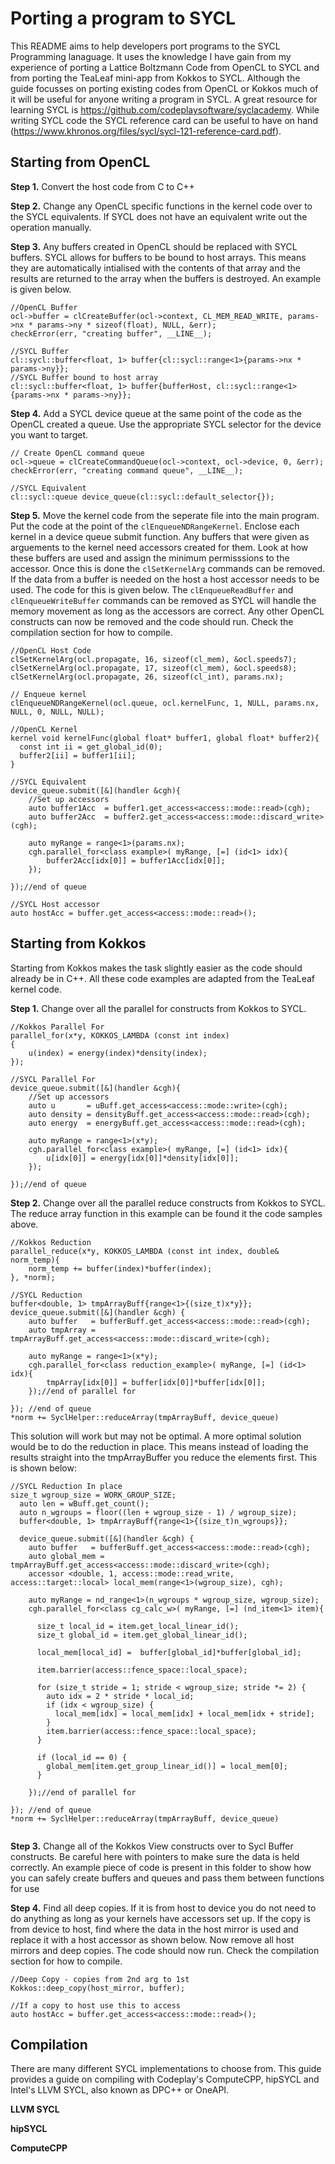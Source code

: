 # Porting a program to SYCL

This README aims to help developers port programs to the SYCL Programming lanaguage. It uses the knowledge I have gain from my experience of porting a Lattice Boltzmann Code from OpenCL to SYCL and from porting the TeaLeaf mini-app from Kokkos to SYCL. Although the guide focusses on porting existing codes from OpenCL or Kokkos much of it will be useful for anyone writing a program in SYCL. A great resource for learning SYCL is https://github.com/codeplaysoftware/syclacademy. While writing SYCL code the SYCL reference card can be useful to have on hand (https://www.khronos.org/files/sycl/sycl-121-reference-card.pdf).

## Starting from OpenCL
**Step 1.** Convert the host code from C to C++

**Step 2.** Change any OpenCL specific functions in the kernel code over to the SYCL equivalents. If SYCL does not have an equivalent write out the operation manually.

**Step 3.** Any buffers created in OpenCL should be replaced with SYCL buffers. SYCL allows for buffers to be bound to host arrays. This means they are automatically intialised with the contents of that array and the results are returned to the array when the buffers is destroyed. An example is given below.
```
//OpenCL Buffer
ocl->buffer = clCreateBuffer(ocl->context, CL_MEM_READ_WRITE, params->nx * params->ny * sizeof(float), NULL, &err);
checkError(err, "creating buffer", __LINE__);

//SYCL Buffer
cl::sycl::buffer<float, 1> buffer{cl::sycl::range<1>{params->nx * params->ny}};
//SYCL Buffer bound to host array
cl::sycl::buffer<float, 1> buffer{bufferHost, cl::sycl::range<1>{params->nx * params->ny}};
```

**Step 4.** Add a SYCL device queue at the same point of the code as the OpenCL created a queue. Use the appropriate SYCL selector for the device you want to target.
```
// Create OpenCL command queue
ocl->queue = clCreateCommandQueue(ocl->context, ocl->device, 0, &err);
checkError(err, "creating command queue", __LINE__);

//SYCL Equivalent
cl::sycl::queue device_queue(cl::sycl::default_selector{});
```

**Step 5.** Move the kernel code from the seperate file into the main program. Put the code at the point of the `clEnqueueNDRangeKernel`. Enclose each kernel in a device queue submit function. Any buffers that were given as arguements to the kernel need accessors created for them. Look at how these buffers are used and assign the minimum permisssions to the accessor. Once this is done the `clSetKernelArg` commands can be removed. If the data from a buffer is needed on the host a host accessor needs to be used. The code for this is given below. The `clEnqueueReadBuffer` and `clEnqueueWriteBuffer` commands can be removed as SYCL will handle the memory movement as long as the accessors are correct. Any other OpenCL constructs can now be removed and the code should run. Check the compilation section for how to compile.

```
//OpenCL Host Code
clSetKernelArg(ocl.propagate, 16, sizeof(cl_mem), &ocl.speeds7);
clSetKernelArg(ocl.propagate, 17, sizeof(cl_mem), &ocl.speeds8);
clSetKernelArg(ocl.propagate, 26, sizeof(cl_int), params.nx);

// Enqueue kernel
clEnqueueNDRangeKernel(ocl.queue, ocl.kernelFunc, 1, NULL, params.nx, NULL, 0, NULL, NULL);
                                   
//OpenCL Kernel
kernel void kernelFunc(global float* buffer1, global float* buffer2){
  const int ii = get_global_id(0);
  buffer2[ii] = buffer1[ii];
}

//SYCL Equivalent
device_queue.submit([&](handler &cgh){
    //Set up accessors
    auto buffer1Acc  = buffer1.get_access<access::mode::read>(cgh);
    auto buffer2Acc  = buffer2.get_access<access::mode::discard_write>(cgh);
    
    auto myRange = range<1>(params.nx);
    cgh.parallel_for<class example>( myRange, [=] (id<1> idx){
        buffer2Acc[idx[0]] = buffer1Acc[idx[0]];
    });
    
});//end of queue

//SYCL Host accessor
auto hostAcc = buffer.get_access<access::mode::read>();
```


## Starting from Kokkos
Starting from Kokkos makes the task slightly easier as the code should already be in C++. All these code examples are adapted from the TeaLeaf kernel code.

**Step 1.** Change over all the parallel for constructs from Kokkos to SYCL.
```
//Kokkos Parallel For
parallel_for(x*y, KOKKOS_LAMBDA (const int index)
{
    u(index) = energy(index)*density(index);
});

//SYCL Parallel For    
device_queue.submit([&](handler &cgh){
    //Set up accessors
    auto u       = uBuff.get_access<access::mode::write>(cgh);
    auto density = densityBuff.get_access<access::mode::read>(cgh);
    auto energy  = energyBuff.get_access<access::mode::read>(cgh);
    
    auto myRange = range<1>(x*y);
    cgh.parallel_for<class example>( myRange, [=] (id<1> idx){
        u[idx[0]] = energy[idx[0]]*density[idx[0]];
    });
    
});//end of queue
```

**Step 2.** Change over all the parallel reduce constructs from Kokkos to SYCL. The reduce array function in this example can be found it the code samples above. 

```
//Kokkos Reduction
parallel_reduce(x*y, KOKKOS_LAMBDA (const int index, double& norm_temp){
    norm_temp += buffer(index)*buffer(index);
}, *norm);

//SYCL Reduction
buffer<double, 1> tmpArrayBuff{range<1>{(size_t)x*y}};
device_queue.submit([&](handler &cgh) {
    auto buffer   = bufferBuff.get_access<access::mode::read>(cgh);
    auto tmpArray = tmpArrayBuff.get_access<access::mode::discard_write>(cgh);

    auto myRange = range<1>(x*y);
    cgh.parallel_for<class reduction_example>( myRange, [=] (id<1> idx){
        tmpArray[idx[0]] = buffer[idx[0]]*buffer[idx[0]];
    });//end of parallel for
    
}); //end of queue
*norm += SyclHelper::reduceArray(tmpArrayBuff, device_queue)

```
This solution will work but may not be optimal. A more optimal solution would be to do the reduction in place. This means instead of loading the results straight into the tmpArrayBuffer you reduce the elements first. This is shown below:

```
//SYCL Reduction In place
size_t wgroup_size = WORK_GROUP_SIZE;
  auto len = wBuff.get_count();
  auto n_wgroups = floor((len + wgroup_size - 1) / wgroup_size);
  buffer<double, 1> tmpArrayBuff{range<1>{(size_t)n_wgroups}};

  device_queue.submit([&](handler &cgh) {
    auto buffer   = bufferBuff.get_access<access::mode::read>(cgh);
    auto global_mem = tmpArrayBuff.get_access<access::mode::discard_write>(cgh);
    accessor <double, 1, access::mode::read_write, access::target::local> local_mem(range<1>(wgroup_size), cgh);

    auto myRange = nd_range<1>(n_wgroups * wgroup_size, wgroup_size);
    cgh.parallel_for<class cg_calc_w>( myRange, [=] (nd_item<1> item){

      size_t local_id = item.get_local_linear_id();
      size_t global_id = item.get_global_linear_id();
      
      local_mem[local_id] =  buffer[global_id]*buffer[global_id];

      item.barrier(access::fence_space::local_space);

      for (size_t stride = 1; stride < wgroup_size; stride *= 2) {
        auto idx = 2 * stride * local_id;
        if (idx < wgroup_size) {
          local_mem[idx] = local_mem[idx] + local_mem[idx + stride];
        }
        item.barrier(access::fence_space::local_space);
      }

      if (local_id == 0) {
        global_mem[item.get_group_linear_id()] = local_mem[0];
      }

    });//end of parallel for
      
}); //end of queue
*norm += SyclHelper::reduceArray(tmpArrayBuff, device_queue)
    
```

**Step 3.** Change all of the Kokkos View constructs over to Sycl Buffer constructs. Be careful here with pointers to make sure the data is held correctly. An example piece of code is present in this folder to show how you can safely create buffers and queues and pass them between functions for use

**Step 4.** Find all deep copies. If it is from host to device you do not need to do anything as long as your kernels have accessors set up. If the copy is from device to host, find where the data in the host mirror is used and replace it with a host accessor as shown below. Now remove all host mirrors and deep copies. The code should now run. Check the compilation section for how to compile.
```
//Deep Copy - copies from 2nd arg to 1st
Kokkos::deep_copy(host_mirror, buffer);

//If a copy to host use this to access
auto hostAcc = buffer.get_access<access::mode::read>();
```

## Compilation
There are many different SYCL implementations to choose from. This guide provides a guide on compiling with Codeplay's ComputeCPP, hipSYCL and Intel's LLVM SYCL, also known as DPC++ or OneAPI.

**LLVM SYCL**

**hipSYCL**

**ComputeCPP**
